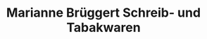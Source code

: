 ---
title: "Marianne Brüggert Schreib- und Tabakwaren"
url: /stuttgart/marianne-brueggert-schreib-und-tabakwaren/
shop: Schreibwaren
---